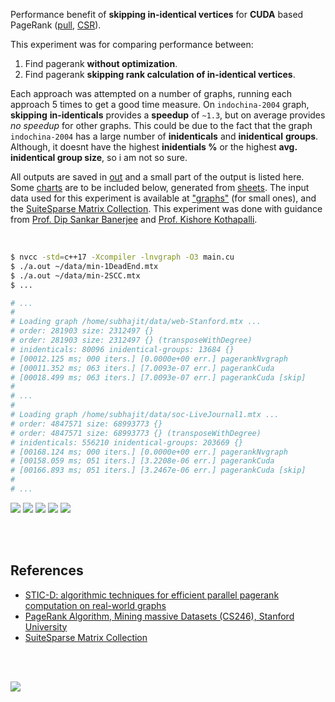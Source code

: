 Performance benefit of **skipping in-identical vertices** for **CUDA** based
PageRank ([pull], [CSR]).

This experiment was for comparing performance between:
1. Find pagerank **without optimization**.
2. Find pagerank **skipping rank calculation of in-identical vertices**.

Each approach was attempted on a number of graphs, running each approach 5
times to get a good time measure. On `indochina-2004` graph, **skipping**
**in-identicals** provides a **speedup** of `~1.3`, but on average provides
*no speedup* for other graphs. This could be due to the fact that the graph
`indochina-2004` has a large number of **inidenticals** and **inidentical**
**groups**. Although, it doesnt have the highest **inidentials %** or the
highest **avg. inidentical group size**, so i am not so sure.

All outputs are saved in [out](out/) and a small part of the output is listed
here. Some [charts] are to be included below, generated from [sheets]. The input
data used for this experiment is available at ["graphs"] (for small ones), and
the [SuiteSparse Matrix Collection]. This experiment was done with guidance
from [Prof. Dip Sankar Banerjee] and [Prof. Kishore Kothapalli].

<br>

```bash
$ nvcc -std=c++17 -Xcompiler -lnvgraph -O3 main.cu
$ ./a.out ~/data/min-1DeadEnd.mtx
$ ./a.out ~/data/min-2SCC.mtx
$ ...

# ...
#
# Loading graph /home/subhajit/data/web-Stanford.mtx ...
# order: 281903 size: 2312497 {}
# order: 281903 size: 2312497 {} (transposeWithDegree)
# inidenticals: 80096 inidentical-groups: 13684 {}
# [00012.125 ms; 000 iters.] [0.0000e+00 err.] pagerankNvgraph
# [00011.352 ms; 063 iters.] [7.0093e-07 err.] pagerankCuda
# [00018.499 ms; 063 iters.] [7.0093e-07 err.] pagerankCuda [skip]
#
# ...
#
# Loading graph /home/subhajit/data/soc-LiveJournal1.mtx ...
# order: 4847571 size: 68993773 {}
# order: 4847571 size: 68993773 {} (transposeWithDegree)
# inidenticals: 556210 inidentical-groups: 203669 {}
# [00168.124 ms; 000 iters.] [0.0000e+00 err.] pagerankNvgraph
# [00158.059 ms; 051 iters.] [3.2208e-06 err.] pagerankCuda
# [00166.893 ms; 051 iters.] [3.2467e-06 err.] pagerankCuda [skip]
#
# ...
```

[![](https://i.imgur.com/jVXZaag.png)][sheetp]
[![](https://i.imgur.com/aCluuem.png)][sheetp]
[![](https://i.imgur.com/EFdogyI.png)][sheetp]
[![](https://i.imgur.com/G1adyiN.png)][sheetp]
[![](https://i.imgur.com/uSoGHaF.png)][sheetp]

<br>
<br>


## References

- [STIC-D: algorithmic techniques for efficient parallel pagerank computation on real-world graphs][STIC-D algorithm]
- [PageRank Algorithm, Mining massive Datasets (CS246), Stanford University](http://snap.stanford.edu/class/cs246-videos-2019/lec9_190205-cs246-720.mp4)
- [SuiteSparse Matrix Collection]

<br>
<br>

[![](https://i.imgur.com/Z7oiZSS.jpg)](https://www.youtube.com/watch?v=rKv_l1RnSqs)

[Prof. Dip Sankar Banerjee]: https://sites.google.com/site/dipsankarban/
[Prof. Kishore Kothapalli]: https://cstar.iiit.ac.in/~kkishore/
[STIC-D algorithm]: https://www.slideshare.net/SubhajitSahu/sticd-algorithmic-techniques-for-efficient-parallel-pagerank-computation-on-realworld-graphs
[SuiteSparse Matrix Collection]: https://suitesparse-collection-website.herokuapp.com
["graphs"]: https://github.com/puzzlef/graphs
[pull]: https://github.com/puzzlef/pagerank-push-vs-pull
[CSR]: https://github.com/puzzlef/pagerank-class-vs-csr
[charts]: https://photos.app.goo.gl/ZQgXDrhbP5h1Tnkh8
[sheets]: https://docs.google.com/spreadsheets/d/19OtYumoFGqgcKpwtbfjwfuJdgc_bf-JaSQ4H3EHQZHQ/edit?usp=sharing
[sheetp]: https://docs.google.com/spreadsheets/d/e/2PACX-1vSgTpK_h4XE_TZck-cTpDV6ne8EvjlOXG5D7JI8k-7QMR5Q9dCmputHDtyJxGc27_BWc0TjletpNRzw/pubhtml
